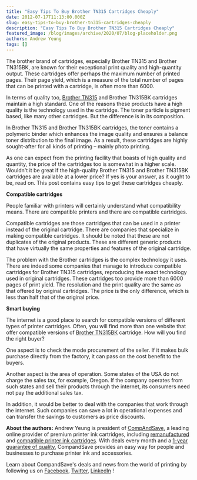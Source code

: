 ```yaml
---
title: "Easy Tips To Buy Brother TN315 Cartridges Cheaply"
date: 2012-07-17T11:13:00.000Z
slug: easy-tips-to-buy-brother-tn315-cartridges-cheaply
description: "Easy Tips To Buy Brother TN315 Cartridges Cheaply"
featured_image: /blog/images/archive/2020/07/blog-placeholder.png
authors: Andrew Yeung
tags: []
---
```


The brother brand of cartridges, especially Brother TN315 and Brother TN315BK, are known for their exceptional print quality and high-quantity output. These cartridges offer perhaps the maximum number of printed pages. Their page yield, which is a measure of the total number of pages that can be printed with a cartridge, is often more than 6000.

In terms of quality too, [Brother TN315](https://www.compandsave.com/brother/tn315-toner-cartridges/tn315bk-tn315c-tn315m-tn315y-4-combo) and Brother TN315BK cartridges maintain a high standard. One of the reasons these products have a high quality is the technology used in the cartridge. The toner particle is pigment based, like many other cartridges. But the difference is in its composition.

In Brother TN315 and Brother TN315BK cartridges, the toner contains a polymeric binder which enhances the image quality and ensures a balance toner distribution to the final image. As a result, these cartridges are highly sought-after for all kinds of printing – mainly photo printing.

As one can expect from the printing facility that boasts of high quality and quantity, the price of the cartridges too is somewhat in a higher scale. Wouldn't it be great if the high-quality Brother TN315 and Brother TN315BK cartridges are available at a lower price? If yes is your answer, as it ought to be, read on. This post contains easy tips to get these cartridges cheaply.

**Compatible cartridges**

People familiar with printers will certainly understand what compatibility means. There are compatible printers and there are compatible cartridges.

Compatible cartridges are those cartridges that can be used in a printer instead of the original cartridge. There are companies that specialize in making compatible cartridges. It should be noted that these are not duplicates of the original products. These are different generic products that have virtually the same properties and features of the original cartridge.

The problem with the Brother cartridges is the complex technology it uses. There are indeed some companies that manage to introduce compatible cartridges for Brother TN315 cartridges, reproducing the exact technology used in original cartridges. These cartridges too provide more than 6000 pages of print yield. The resolution and the print quality are the same as that offered by original cartridges. The price is the only difference, which is less than half that of the original price.

**Smart buying**

The internet is a good place to search for compatible versions of different types of printer cartridges. Often, you will find more than one website that offer compatible versions of [Brother TN315BK](https://www.compandsave.com/brother/tn315-toner-cartridges/tn315bk-tn315c-tn315m-tn315y-4-combo) cartridge. How will you find the right buyer?

One aspect is to check the mode procurement of the seller. If it makes bulk purchase directly from the factory, it can pass on the cost benefit to the buyers.

Another aspect is the area of operation. Some states of the USA do not charge the sales tax, for example, Oregon. If the company operates from such states and sell their products through the internet, its consumers need not pay the additional sales tax.

In addition, it would be better to deal with the companies that work through the internet. Such companies can save a lot in operational expenses and can transfer the savings to customers as price discounts.

  
**About the authors:** Andrew Yeung is president of [CompAndSave](https://www.compandsave.com/), a leading online provider of premium printer ink cartridges, including [remanufactured](https://www.compandsave.com/help) and [compatible printer ink cartridges](https://www.compandsave.com/help). With deals every month and a [1-year guarantee of quality](https://www.compandsave.com/help), CompandSave provides an easy way for people and businesses to purchase printer ink and accessories.

Learn about CompandSave's deals and news from the world of printing by following us on [Facebook](https://www.facebook.com/compandsave.ink), [Twitter](https://twitter.com/compandsave), [LinkedIn](https://www.linkedin.com) !